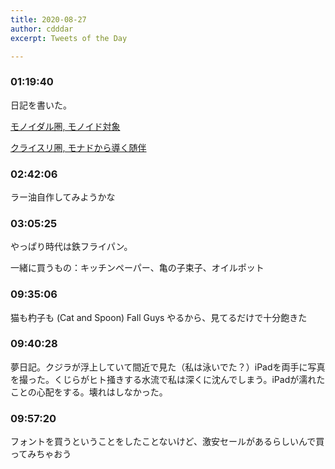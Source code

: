 ```yaml
---
title: 2020-08-27
author: cdddar
excerpt: Tweets of the Day

---
```


### 01:19:40

日記を書いた。

[モノイダル圏, モノイド対象](https://cympfh.cc/aiura/monoid-objects)

[クライスリ圏, モナドから導く随伴](https://cympfh.cc/aiura/kleisli-category)

### 02:42:06

ラー油自作してみようかな

### 03:05:25

やっぱり時代は鉄フライパン。

一緒に買うもの：キッチンペーパー、亀の子束子、オイルポット

### 09:35:06

猫も杓子も (Cat and Spoon) Fall Guys やるから、見てるだけで十分飽きた

### 09:40:28

夢日記。クジラが浮上していて間近で見た（私は泳いでた？）iPadを両手に写真を撮った。くじらがヒト掻きする水流で私は深くに沈んでしまう。iPadが濡れたことの心配をする。壊れはしなかった。

### 09:57:20

フォントを買うということをしたことないけど、激安セールがあるらしいんで買ってみちゃおう

[](https://pcshop.vector.co.jp/promo/catalogue/fonts66/?a8=Qj6APjFZnebd2TkTYYbTKhIdNgg3a6.HqYbdFelUBdsZne6h1K8e5K8m5eyqCq8budrHUf6.uj6Ats00000007693001&_ga=2.186789677.406148513.1598257430-453313826.1592296190&_gac=1.11348480.1598368115.EAIaIQobChMIy9zzjaO06wIVh8EWBR1QCgZiEAAYASAAEgLqR_D_BwE&a8=qa3JGau-EUHR.XvXCCHXsPeRzttlY3nryCHRusvi2RQ-EU3Pgs9-Ts34HrtyVy9HdR7rcW3nda3Jks00000007693001)
